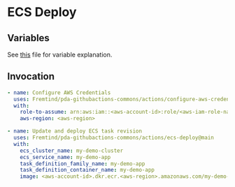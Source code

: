 # **ECS Deploy** #

## **Variables** ##

See [this](../../.github/workflows/ecs-cd.yaml) file for variable explanation.

## **Invocation** ##

```yaml
- name: Configure AWS Credentials
  uses: Fremtind/pda-githubactions-commons/actions/configure-aws-credentials-1@main
  with:
    role-to-assume: arn:aws:iam::<aws-account-id>:role/<aws-iam-role-name>
    aws-region: <aws-region>

- name: Update and deploy ECS task revision
  uses: Fremtind/pda-githubactions-commons/actions/ecs-deploy@main
  with:
    ecs_cluster_name: my-demo-cluster
    ecs_service_name: my-demo-app
    task_definition_family_name: my-demo-app
    task_definition_container_name: my-demo-app
    image: <aws-account-id>.dkr.ecr.<aws-region>.amazonaws.com/my-demo-app
```